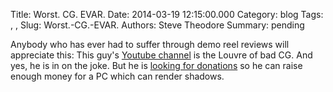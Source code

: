 Title: Worst. CG. EVAR.
Date: 2014-03-19 12:15:00.000
Category: blog
Tags: , , 
Slug: Worst.-CG.-EVAR.
Authors: Steve Theodore
Summary: pending

Anybody who has ever had to suffer through demo reel reviews will appreciate this:  This guy's [Youtube channel](https://www.youtube.com/user/Really3D) is the Louvre of bad CG. And yes, he is in on the joke. But he is [looking for donations](http://www.patreon.com/Really3D) so he can raise enough money for a PC which can render shadows. 

